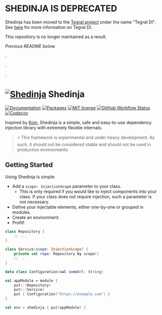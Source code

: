 # SHEDINJA IS DEPRECATED

Shedinja has been moved to the [Tegral project](https://github.com/utybo/Tegral) under the name "Tegral DI". See [here](https://tegral.zoroark.guru/docs/core/di) for more information on Tegral DI.

This repository is no longer maintained as a result.

*Previous README below.*

.

.

.

# [![Shedinja](https://img.pokemondb.net/sprites/black-white/anim/normal/shedinja.gif)](http://pokemondb.net/pokedex/shedinja) Shedinja

[![Documentation](https://img.shields.io/badge/Documentation-Click%20Here!-b5945a?style=for-the-badge)](https://shedinja.zoroark.guru) [![Packages](https://img.shields.io/github/v/release/utybo/Shedinja?label=packages&logo=gitlab&style=for-the-badge)](https://gitlab.com/utybo/packages/-/packages?search[]=guru%2Fzoroark%2Fshedinja) [![MIT license](https://img.shields.io/badge/License-MIT-blue?style=for-the-badge)](LICENSE.md) [![GitHub Workflow Status](https://img.shields.io/github/workflow/status/utybo/Shedinja/Tests?logo=github&style=for-the-badge)](https://github.com/utybo/Shedinja/actions/workflows/tests.yaml) [![Codecov](https://img.shields.io/codecov/c/github/utybo/Shedinja?style=for-the-badge&logo=codecov)](https://codecov.io/gh/utybo/Shedinja)

Inspired by [Koin](https://insert-koin.io), Shedinja is a simple, safe and easy-to-use dependency injection library with extremely flexible internals.

> ⚡ This framework is experimental and under heavy development. As such, it should not be considered stable and should not be used in production environments.

## Getting Started

Using Shedinja is simple:

* Add a `scope: InjectionScope` parameter to your class.
  * This is only required if you would like to inject components into your class. If your class does not require injection, such a parameter is not necessary.
* Define your injectable elements, either one-by-one or grouped in modules.
* Create an environment.
* Profit!

```kotlin
class Repository {
    // ...
}

class Service(scope: InjectionScope) {
    private val repo: Repository by scope()
    // ...
}

data class Configuration(val someUrl: String)

val appModule = module {
    put(::Repository)
    put(::Service)
    put { Configuration("https://example.com") }
}

val env = shedinja { put(appModule) }
```

